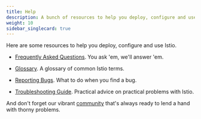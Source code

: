 ```yaml
---
title: Help
description: A bunch of resources to help you deploy, configure and use Istio.
weight: 10
sidebar_singlecard: true
---
```


Here are some resources to help you deploy, configure and use Istio.

- [Frequently Asked Questions](/help/faq/). You ask 'em, we'll answer 'em.

- [Glossary](/help/glossary/). A glossary of common Istio terms.

- [Reporting Bugs](/help/bugs/). What to do when you find a bug.

- [Troubleshooting Guide](/help/troubleshooting/). Practical advice on practical problems with Istio.

And don't forget our vibrant [community](/community/) that's always ready to lend a hand
with thorny problems.
